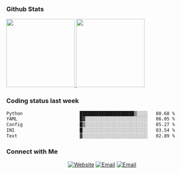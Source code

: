 
### Github Stats

<a href="https://github.com/lileixuan">
  <img height="180em" src="https://github-readme-stats.vercel.app/api?username=lileixuan&theme=buefy&show_icons=true" />
  <img height="180em" src="https://github-readme-stats.vercel.app/api/top-langs/?username=lileixuan&theme=buefy&layout=compact" />
</a>

### Coding status last week 

<!--START_SECTION:waka-->

```txt
Python                     ████████████████████▒░░░░   80.68 %
YAML                       █▓░░░░░░░░░░░░░░░░░░░░░░░   06.05 %
Config                     █▒░░░░░░░░░░░░░░░░░░░░░░░   05.27 %
INI                        █░░░░░░░░░░░░░░░░░░░░░░░░   03.54 %
Text                       ▓░░░░░░░░░░░░░░░░░░░░░░░░   02.89 %
```

<!--END_SECTION:waka-->

### Connect with Me 

<p align="center">
<a href="https://www.koomu.cn/"><img alt="Website" src="https://img.shields.io/badge/Website-www.koomu.cn-blue?style=flat-square&logo=google-chrome"></a>
<a href="mailto:lileixuan@gmail.com"><img alt="Email" src="https://img.shields.io/badge/Email-lileixuan@gmail.com-blue?style=flat-square&logo=gmail"></a>
<a href="https://www.koomu.cn/rss/"><img alt="Email" src="https://img.shields.io/badge/RSS-www.koomu.cn%2Frss%2F-blue?style=flat-square&logo=rss"></a>


</p>
